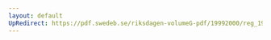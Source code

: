 ```yaml
---
layout: default
UpRedirect: https://pdf.swedeb.se/riksdagen-volumeG-pdf/19992000/reg_19992000/reg_19992000_0291.pdf
---
```

